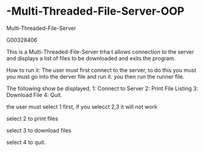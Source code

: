 # -Multi-Threaded-File-Server-OOP

Multi-Threaded-File-Server 

G00328406

This is a Multi-Threaded-File-Server trha t allows connection to the server and displays a list of files to be downloaded and exits the program.

How to run it:
The user must first connect to the server, to do this you must you must go into the derver file and run it.
you then run the runner file.

 The following show be displayed,
	1: Connect to Server
	2: Print File Listing
	3: Download File
	4: Quit.

the user must select 1 first, if you selecct 2,3 it will not work

select 2 to print files 

select 3 to download files

select 4 to quit.
